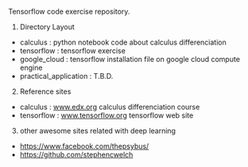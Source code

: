 Tensorflow code exercise repository.

1. Directory Layout

- calculus
   : python notebook code about calculus differenciation 
- tensorflow
   : tensorflow exercise
- google_cloud
   : tensorflow installation file on google cloud compute engine 
- practical_application
   : T.B.D.

2. Reference sites

- calculus : www.edx.org calculus differenciation course
- tensorflow : www.tensorflow.org tensorflow web site

3. other awesome sites related with deep learning

- https://www.facebook.com/thepsybus/
- https://github.com/stephencwelch
